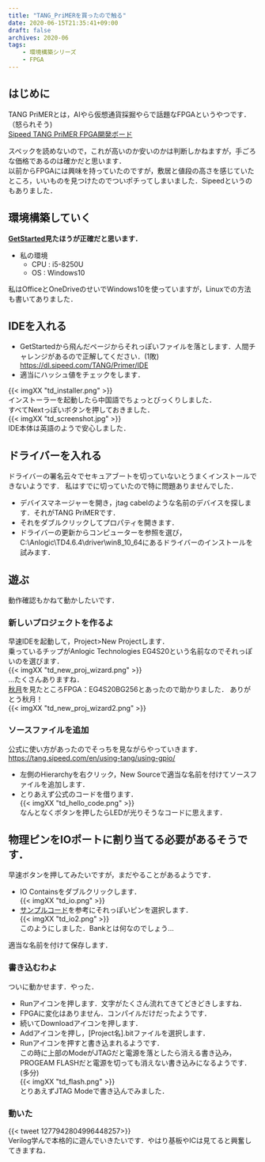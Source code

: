 ```yaml
---
title: "TANG_PriMERを買ったので触る"
date: 2020-06-15T21:35:41+09:00
draft: false
archives: 2020-06
tags:
    - 環境構築シリーズ
    - FPGA
---
```


## はじめに
TANG PriMERとは，AIやら仮想通貨採掘やらで話題なFPGAというやつです．（怒られそう)  
[Sipeed TANG PriMER FPGA開発ボード](https://jp.seeedstudio.com/Sipeed-TANG-PriMER-FPGA-Development-Board-p-2881.html)

スペックを読めないので，これが高いのか安いのかは判断しかねますが，手ごろな価格であるのは確かだと思います．  
以前からFPGAには興味を持っていたのですが，敷居と値段の高さを感じていたところ，いいものを見つけたのでついポチってしまいました．Sipeedというのもありました．  

## 環境構築していく
**[GetStarted](https://nextpublishing.jp/book/11936.html)見たほうが正確だと思います．**  

- 私の環境  
    - CPU : i5-8250U  
    - OS : Windows10  

私はOfficeとOneDriveのせいでWindows10を使っていますが，Linuxでの方法も書いてありました．  

## IDEを入れる

- GetStartedから飛んだページからそれっぽいファイルを落とします．人間チャレンジがあるので正解してください．(1敗)  
https://dl.sipeed.com/TANG/Primer/IDE  
- 適当にハッシュ値をチェックをします．
  
{{< imgXX "td_installer.png" >}}  
インストーラーを起動したら中国語でちょっとびっくりしました．  
すべてNextっぽいボタンを押しておきました．  
{{< imgXX "td_screenshot.jpg" >}}  
IDE本体は英語のようで安心しました．  

##  ドライバーを入れる  
ドライバーの署名云々でセキュアブートを切っていないとうまくインストールできないようです．
私はすでに切っていたので特に問題ありませんでした．  

- デバイスマネージャーを開き，jtag cabelのような名前のデバイスを探します．それがTANG PriMERです．  
- それをダブルクリックしてプロパティを開きます．  
- ドライバーの更新からコンピューターを参照を選び，C:\Anlogic\TD4.6.4\driver\win8_10_64にあるドライバーのインストールを試みます．  

## 遊ぶ  
動作確認もかねて動かしたいです．

### 新しいプロジェクトを作るよ
早速IDEを起動して，Project>New Projectします．  
乗っているチップがAnlogic Technologies EG4S20という名前なのでそれっぽいのを選びます．  
{{< imgXX "td_new_proj_wizard.png" >}}  
...たくさんありますね．  
[秋月](http://akizukidenshi.com/catalog/g/gM-14786/)を見たところFPGA：EG4S20BG256とあったので助かりました．
ありがとう秋月！  
{{< imgXX "td_new_proj_wizard2.png" >}}  

### ソースファイルを追加
公式に使い方があったのでそっちを見ながらやっていきます．  
https://tang.sipeed.com/en/using-tang/using-gpio/   

- 左側のHierarchyを右クリック，New Sourceで適当な名前を付けてソースファイルを追加します．   
- とりあえず公式のコードを借ります．  
{{< imgXX "td_hello_code.png" >}}  
なんとなくボタンを押したらLEDが光りそうなコードに思えます．  

## 物理ピンをIOポートに割り当てる必要があるそうです．  
早速ボタンを押してみたいですが，まだやることがあるようです．  

- IO Containsをダブルクリックします．  
{{< imgXX "td_io.png" >}}  
- [サンプルコード](https://github.com/Lichee-Pi/Tang_FPGA_Examples/blob/master/0.LED/constraint/io.adc)を参考にそれっぽいピンを選択します．  
{{< imgXX "td_io2.png" >}}  
このようにしました．Bankとは何なのでしょう...  

適当な名前を付けて保存します．  

### 書き込むわよ  
ついに動かせます．やった．  

- Runアイコンを押します．文字がたくさん流れてきてどきどきしますね．  
- FPGAに変化はありません．コンパイルだけだったようです．  
- 続いてDownloadアイコンを押します．  
- Addアイコンを押し，[Project名].bitファイルを選択します．  
- Runアイコンを押すと書き込まれるようです．  
この時に上部のModeがJTAGだと電源を落としたら消える書き込み，PROGEAM FLASHだと電源を切っても消えない書き込みになるようです．(多分)  
{{< imgXX "td_flash.png" >}}  
とりあえずJTAG Modeで書き込んでみました．  

### 動いた
{{< tweet 1277942804996448257>}}  
Verilog学んで本格的に遊んでいきたいです．やはり基板やICは見てると興奮してきますね．  